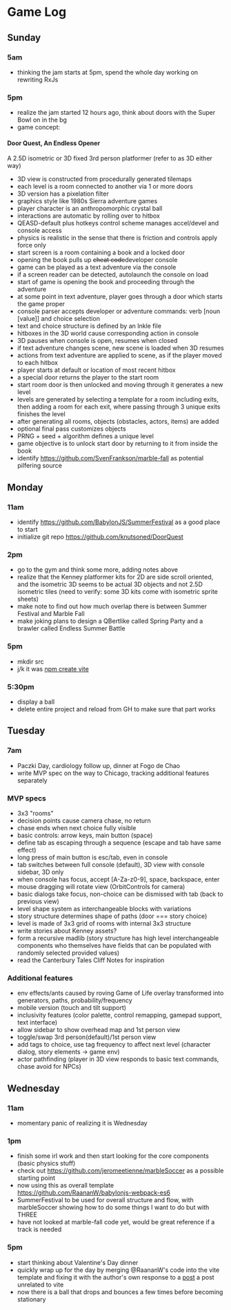 # Game Log
## Sunday

### 5am
- thinking the jam starts at 5pm, spend the whole day working on rewriting RxJs

### 5pm
- realize the jam started 12 hours ago, think about doors with the Super Bowl on in the bg
- game concept:

#### Door Quest, An Endless Opener
A 2.5D isometric or 3D fixed 3rd person platformer (refer to as 3D either way)
- 3D view is constructed from procedurally generated tilemaps
- each level is a room connected to another via 1 or more doors
- 3D version has a pixelation filter
- graphics style like 1980s Sierra adventure games
- player character is an anthropomorphic crystal ball
- interactions are automatic by rolling over to hitbox
- QEASD-default plus hotkeys control scheme manages accel/devel and console access
- physics is realistic in the sense that there is friction and controls apply force only
- start screen is a room containing a book and a locked door
- opening the book pulls up ~~cheat code~~developer console
- game can be played as a text adventure via the console
- if a screen reader can be detected, autolaunch the console on load
- start of game is opening the book and proceeding through the adventure
- at some point in text adventure, player goes through a door which starts the game proper
- console parser accepts developer or adventure commands: verb [noun [value]] and choice selection
- text and choice structure is defined by an Inkle file
- hitboxes in the 3D world cause corresponding action in console
- 3D pauses when console is open, resumes when closed
- if text adventure changes scene, new scene is loaded when 3D resumes
- actions from text adventure are applied to scene, as if the player moved to each hitbox
- player starts at default or location of most recent hitbox
- a special door returns the player to the start room
- start room door is then unlocked and moving through it generates a new level
- levels are generated by selecting a template for a room including exits, then adding a room for each exit, where passing through 3 unique exits finishes the level
- after generating all rooms, objects (obstacles, actors, items) are added
- optional final pass customizes objects
- PRNG + seed + algorithm defines a unique level
- game objective is to unlock start door by returning to it from inside the book
- identify https://github.com/SvenFrankson/marble-fall as potential pilfering source

## Monday
### 11am
- identify https://github.com/BabylonJS/SummerFestival as a good place to start
- initialize git repo https://github.com/knutsoned/DoorQuest
### 2pm
- go to the gym and think some more, adding notes above
- realize that the Kenney platformer kits for 2D are side scroll oriented, and the isometric 3D seems to be actual 3D objects and not 2.5D isometric tiles (need to verify: some 3D kits come with isometric sprite sheets)
- make note to find out how much overlap there is between Summer Festival and Marble Fall
- make joking plans to design a QBertlike called Spring Party and a brawler called Endless Summer Battle

### 5pm
- mkdir src
- j/k it was [npm create vite](https://doc.babylonjs.com/guidedLearning/usingVite)

### 5:30pm
- display a ball
- delete entire project and reload from GH to make sure that part works


## Tuesday
### 7am
- Paczki Day, cardiology follow up, dinner at Fogo de Chao
- write MVP spec on the way to Chicago, tracking additional features separately

### MVP specs
- 3x3 "rooms"
- decision points cause camera chase, no return
- chase ends when next choice fully visible
- basic controls: arrow keys, main button (space)
- define tab as escaping through a sequence (escape and tab have same effect)
- long press of main button is esc/tab, even in console
- tab switches between full console (default), 3D view with console sidebar, 3D only
- when console has focus, accept [A-Za-z0-9], space, backspace, enter
- mouse dragging will rotate view (OrbitControls for camera)
- basic dialogs take focus, non-choice can be dismissed with tab (back to previous view)
- level shape system as interchangeable blocks with variations
- story structure determines shape of paths (door === story choice)
- level is made of 3x3 grid of rooms with internal 3x3 structure
- write stories about Kenney assets?
- form a recursive madlib (story structure has high level interchangeable components who themselves have fields that can be populated with randomly selected provided values)
- read the Canterbury Tales Cliff Notes for inspiration

### Additional features
- env effects/ants caused by roving Game of Life overlay transformed into generators, paths, probability/frequency
- mobile version (touch and tilt support)
- inclusivity features (color palette, control remapping, gamepad support, text interface)
- allow sidebar to show overhead map and 1st person view
- toggle/swap 3rd person(default)/1st person view
- add tags to choice, use tag frequency to affect next level (character dialog, story elements -> game env)
- actor pathfinding (player in 3D view responds to basic text commands, chase avoid for NPCs)

## Wednesday
### 11am
- momentary panic of realizing it is Wednesday

### 1pm
- finish some irl work and then start looking for the core components (basic physics stuff)
- check out https://github.com/jeromeetienne/marbleSoccer as a possible starting point
- now using this as overall template https://github.com/RaananW/babylonjs-webpack-es6
- SummerFestival to be used for overall structure and flow, with marbleSoccer showing how to do some things I want to do but with THREE
- have not looked at marble-fall code yet, would be great reference if a track is needed

### 5pm
- start thinking about Valentine's Day dinner
- quickly wrap up for the day by merging @RaananW's code into the vite template and fixing it with the author's own response to a [post](https://forum.babylonjs.com/t/using-ammojs-with-babylon/26413/8) a post unrelated to vite
- now there is a ball that drops and bounces a few times before becoming stationary
